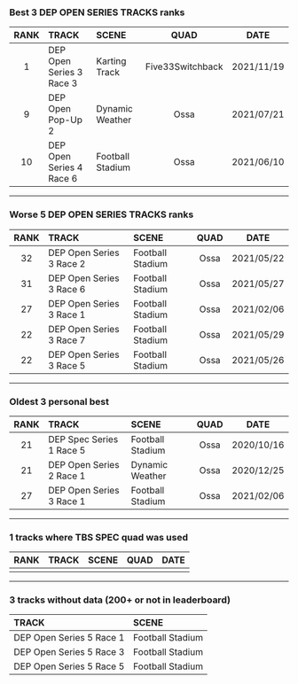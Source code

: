 ### Best 3 DEP OPEN SERIES TRACKS ranks
|RANK|TRACK|SCENE|QUAD|DATE|
|:---:|:---|:---|:---:|:---:|
|1|DEP Open Series 3 Race 3|Karting Track|Five33Switchback|2021/11/19|
|9|DEP Open Pop-Up 2|Dynamic Weather|Ossa|2021/07/21|
|10|DEP Open Series 4 Race 6|Football Stadium|Ossa|2021/06/10|
---
### Worse 5 DEP OPEN SERIES TRACKS ranks
|RANK|TRACK|SCENE|QUAD|DATE|
|:---:|:---|:---|:---:|:---:|
|32|DEP Open Series 3 Race 2|Football Stadium|Ossa|2021/05/22|
|31|DEP Open Series 3 Race 6|Football Stadium|Ossa|2021/05/27|
|27|DEP Open Series 3 Race 1|Football Stadium|Ossa|2021/02/06|
|22|DEP Open Series 3 Race 7|Football Stadium|Ossa|2021/05/29|
|22|DEP Open Series 3 Race 5|Football Stadium|Ossa|2021/05/26|
---
### Oldest 3 personal best
|RANK|TRACK|SCENE|QUAD|DATE|
|:---:|:---|:---|:---:|:---:|
|21|DEP Spec Series 1 Race 5|Football Stadium|Ossa|2020/10/16|
|21|DEP Open Series 2 Race 1|Dynamic Weather|Ossa|2020/12/25|
|27|DEP Open Series 3 Race 1|Football Stadium|Ossa|2021/02/06|
---
### 1 tracks where TBS SPEC quad was used
|RANK|TRACK|SCENE|QUAD|DATE|
|:---:|:---|:---|:---:|:---:|
||||||
---
### 3 tracks without data (200+ or not in leaderboard)
|TRACK|SCENE|
|:---|:---|
|DEP Open Series 5 Race 1|Football Stadium|
|DEP Open Series 5 Race 3|Football Stadium|
|DEP Open Series 5 Race 5|Football Stadium|
